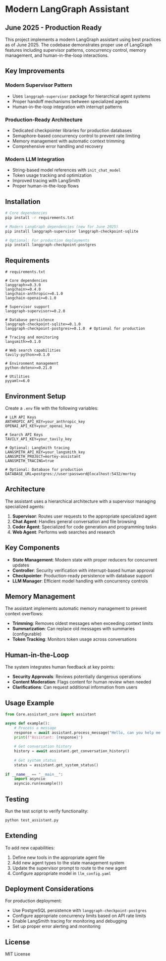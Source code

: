 # Modern LangGraph Assistant

## June 2025 - Production Ready

This project implements a modern LangGraph assistant using best practices as of June 2025. The codebase demonstrates proper use of LangGraph features including supervisor patterns, concurrency control, memory management, and human-in-the-loop interactions.

## Key Improvements

### Modern Supervisor Pattern
- Uses `langgraph-supervisor` package for hierarchical agent systems
- Proper handoff mechanisms between specialized agents
- Human-in-the-loop integration with interrupt patterns

### Production-Ready Architecture
- Dedicated checkpointer libraries for production databases
- Semaphore-based concurrency control to prevent rate limiting
- Memory management with automatic context trimming
- Comprehensive error handling and recovery

### Modern LLM Integration
- String-based model references with `init_chat_model`
- Token usage tracking and optimization
- Improved tracing with LangSmith
- Proper human-in-the-loop flows

## Installation

```bash
# Core dependencies
pip install -r requirements.txt

# Modern LangGraph dependencies (new for June 2025)
pip install langgraph-supervisor langgraph-checkpoint-sqlite 

# Optional: For production deployments
pip install langgraph-checkpoint-postgres
```

## Requirements

```
# requirements.txt

# Core dependencies
langgraph>=0.3.0
langchain>=0.4.0
langchain-anthropic>=0.1.0
langchain-openai>=0.1.0

# Supervisor support
langgraph-supervisor>=0.2.0

# Database persistence
langgraph-checkpoint-sqlite>=0.1.0
langgraph-checkpoint-postgres>=0.1.0  # Optional for production

# Tracing and monitoring
langsmith>=0.1.0

# Web search capabilities
tavily-python>=0.1.0

# Environment management
python-dotenv>=0.21.0

# Utilities
pyyaml>=6.0
```

## Environment Setup

Create a `.env` file with the following variables:

```
# LLM API Keys
ANTHROPIC_API_KEY=your_anthropic_key
OPENAI_API_KEY=your_openai_key

# Search API Keys
TAVILY_API_KEY=your_tavily_key

# Optional: LangSmith tracing
LANGSMITH_API_KEY=your_langsmith_key
LANGSMITH_PROJECT=mortey-assistant
LANGSMITH_TRACING=true

# Optional: Database for production
DATABASE_URL=postgres://user:password@localhost:5432/mortey
```

## Architecture

The assistant uses a hierarchical architecture with a supervisor managing specialized agents:

1. **Supervisor**: Routes user requests to the appropriate specialized agent
2. **Chat Agent**: Handles general conversation and file browsing
3. **Coder Agent**: Specialized for code generation and programming tasks
4. **Web Agent**: Performs web searches and research

## Key Components

- **State Management**: Modern state with proper reducers for concurrent updates
- **Controller**: Security verification with interrupt-based human approval
- **Checkpointer**: Production-ready persistence with database support
- **LLM Manager**: Efficient model handling with concurrency controls

## Memory Management

The assistant implements automatic memory management to prevent context overflows:

- **Trimming**: Removes oldest messages when exceeding context limits
- **Summarization**: Can replace old messages with summaries (configurable)
- **Token Tracking**: Monitors token usage across conversations

## Human-in-the-Loop

The system integrates human feedback at key points:

- **Security Approvals**: Reviews potentially dangerous operations
- **Content Moderation**: Flags content for human review when needed
- **Clarifications**: Can request additional information from users

## Usage Example

```python
from Core.assistant_core import assistant

async def example():
    # Process a message
    response = await assistant.process_message("Hello, can you help me with Python?")
    print(f"Assistant: {response}")
    
    # Get conversation history
    history = await assistant.get_conversation_history()
    
    # Get system status
    status = assistant.get_system_status()
    
if __name__ == "__main__":
    import asyncio
    asyncio.run(example())
```

## Testing

Run the test script to verify functionality:

```bash
python test_assistant.py
```

## Extending

To add new capabilities:

1. Define new tools in the appropriate agent file
2. Add new agent types to the state management system
3. Update the supervisor prompt to route to the new agent
4. Configure appropriate model in `llm_config.yaml`

## Deployment Considerations

For production deployment:

- Use PostgreSQL persistence with `langgraph-checkpoint-postgres`
- Configure appropriate concurrency limits based on API rate limits
- Enable LangSmith tracing for monitoring and debugging
- Set up proper error alerting and monitoring

## License

MIT License